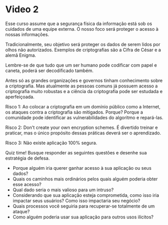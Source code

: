 # Video 2 

Esse curso assume que a segurança física da informação está sob os cuidados de uma equipe externa.
O nosso foco será proteger o acesso à nossas informações.

Tradicionalmente, seu objetivo será proteger os dados de serem lidos por olhos não autorizados.
Exemplos de criptografias são a Cifra de César e a alemã Enigma.

Lembre-se de que tudo que um ser humano pode codificar com papel e caneta, poderá ser decodificado também.

Antes só as grandes organizações e governos tinham conhecimento sobre a criptografia. Mas atualmente as pessoas comuns já possuem acesso a criptografia muito robustas e a ciência da criptografia pode ser estudada e aperfeiçoada. 

Risco 1: Ao colocar a criptografia em um domínio público como a Internet, os ataques contra a criptografia são mitigados. Porque? Porque a comunidade pode identificar as vulnerabilidades do algoritmo e repará-las.

Risco 2: Don't create your own encryption schemes. É divertido treinar e praticar, mas o único propósito dessas práticas deverá ser o aprendizado.

Risco 3: Não existe aplicação 100% segura.

Quiz time! Busque responder as seguintes questões e desenhe sua estratégia de defesa.

+ Porque alguém iria querer ganhar acesso à sua aplicação ou seus dados?
+ Quais os caminhos mais ordinários pelos quais alguém poderia obter esse acesso?
+ Qual dado seria o mais valioso para um intruso?
+ Considerando que sua aplicação esteja comprometida, como isso iria impactar seus usuários? Como isso impactaria seu negócio?
+ Quais processos você seguiria para recuperar-se totalmente de um ataque?
+ Como alguém poderia usar sua aplicação para outros usos ilícitos?
